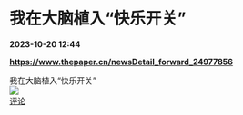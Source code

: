 # 我在大脑植入“快乐开关”

**2023-10-20 12:44**

**https://www.thepaper.cn/newsDetail_forward_24977856**

我在大脑植入“快乐开关”  
![](https://img3.chouti.com/CHOUTI_231020_69CD5BCB7C1E4391A339CE13508E8F20.jpg)  
[评论](https://m.chouti.com/link/40349596)
